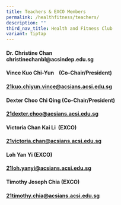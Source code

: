 ```yaml
---
title: Teachers & EXCO Members
permalink: /healthfitness/teachers/
description: ""
third_nav_title: Health and Fitness Club
variant: tiptap
---
```

<h4>Dr. Christine Chan<br><a rel="noopener noreferrer nofollow" target="_blank">christinechanbl@acsindep.edu.sg</a></h4>
<h4>Vince Kuo Chi-Yun&nbsp;&nbsp;&nbsp; (Co-Chair/President)</h4>
<h4><a href="mailto:21kuo.chiyun.vince@acsians.acsi.edu.sg" rel="noopener noreferrer nofollow" target="_blank">21kuo.chiyun.vince@acsians.acsi.edu.sg</a></h4>
<h4>Dexter Choo Chi Qing (Co-Chair/President)</h4>
<h4><a href="mailto:21dexter.choo@acsians.acsi.edu.sg" rel="noopener noreferrer nofollow" target="_blank">21dexter.choo@acsians.acsi.edu.sg</a></h4>
<h4>Victoria Chan Kai Li&nbsp; (EXCO)</h4>
<h4><a href="mailto:21victoria.chan@acsians.acsi.edu.sg" rel="noopener noreferrer nofollow" target="_blank">21victoria.chan@acsians.acsi.edu.sg</a></h4>
<h4>Loh Yan Yi (EXCO)</h4>
<h4><a href="mailto:21loh.yanyi@acsians.acsi.edu.sg" rel="noopener noreferrer nofollow" target="_blank">21loh.yanyi@acsians.acsi.edu.sg</a></h4>
<h4>Timothy Joseph Chia (EXCO)</h4>
<h4><a href="mailto:21timothy.chia@acsians.acsi.edu.sg" rel="noopener noreferrer nofollow" target="_blank">21timothy.chia@acsians.acsi.edu.sg</a></h4>
<p></p>
